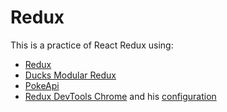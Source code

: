 # Redux 

This is a practice of React Redux using:
- [Redux](https://es.redux.js.org/)
- [Ducks Modular Redux](https://github.com/erikras/ducks-modular-redux#the-proposal)
- [PokeApi](https://pokeapi.co/)
- [Redux DevTools Chrome](https://chrome.google.com/webstore/detail/redux-devtools/lmhkpmbekcpmknklioeibfkpmmfibljd?hl=es) and his [configuration](https://github.com/zalmoxisus/redux-devtools-extension#12-advanced-store-setup)
